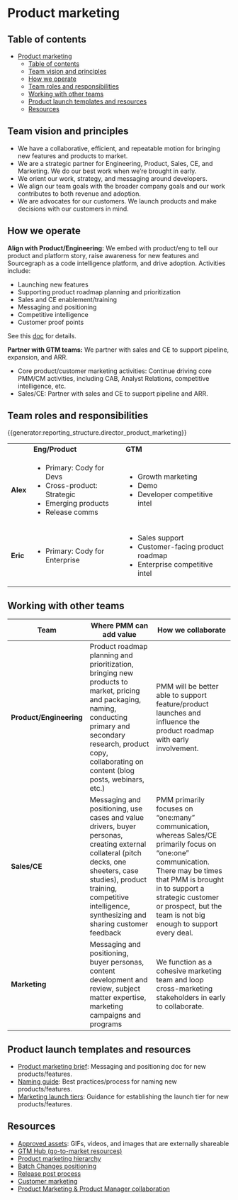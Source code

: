 # Product marketing

## Table of contents

- [Product marketing](#product-marketing)
  - [Table of contents](#table-of-contents)
  - [Team vision and principles](#team-vision-and-principles)
  - [How we operate](#how-we-operate)
  - [Team roles and responsibilities](#team-roles-and-responsibilities)
  - [Working with other teams](#working-with-other-teams)
  - [Product launch templates and resources](#product-launch-templates-and-resources)
  - [Resources](#resources)

## Team vision and principles

- We have a collaborative, efficient, and repeatable motion for bringing new features and products to market.
- We are a strategic partner for Engineering, Product, Sales, CE, and Marketing. We do our best work when we’re brought in early.
- We orient our work, strategy, and messaging around developers.
- We align our team goals with the broader company goals and our work contributes to both revenue and adoption.
- We are advocates for our customers. We launch products and make decisions with our customers in mind.

## How we operate

**Align with Product/Engineering:** We embed with product/eng to tell our product and platform story, raise awareness for new features and Sourcegraph as a code intelligence platform, and drive adoption. Activities include:

- Launching new features
- Supporting product roadmap planning and prioritization
- Sales and CE enablement/training
- Messaging and positioning
- Competitive intelligence
- Customer proof points

See this [doc](https://docs.google.com/document/d/1lnqZHXMnNQj0d1vCWmg3u4zz_toySthUMvOxZnCtdw0/edit#bookmark=id.e0jz6ct4ghl) for details.

**Partner with GTM teams:** We partner with sales and CE to support pipeline, expansion, and ARR.

- Core product/customer marketing activities: Continue driving core PMM/CM activities, including CAB, Analyst Relations, competitive intelligence, etc.
- Sales/CE: Partner with sales and CE to support pipeline and ARR.

## Team roles and responsibilities

{{generator:reporting_structure.director_product_marketing}}

<table>
  <tr>
   <td>
   </td>
   <td>
<strong>Eng/Product</strong>
   </td>
   <td><strong>GTM</strong>
   </td>
  </tr>
  <tr>
   <td><strong>Alex</strong>
   </td>
   <td>
<ul>
<li>Primary: Cody for Devs

<li>Cross-product: Strategic
<li>Emerging products
<li>Release comms
</li>
</ul>
   </td>
   <td>
<ul>
<li>Growth marketing
<li>Demo
<li>Developer competitive intel
</li>
</ul>
   </td>
  </tr>

  <tr>
   <td><strong>Eric</strong>
   </td>
   <td>
<ul>
<li>Primary: Cody for Enterprise
</li>
</ul>
   </td>
   <td>
<ul>
<li>Sales support
<li>Customer-facing product roadmap
<li>Enterprise competitive intel
</li>
</ul>
   </td>
  </tr>
</table>

## Working with other teams

| **Team**                | **Where PMM can add value**                                                                                                                                                                                                            | **How we collaborate**                                                                                                                                                                                                                                       |
| ----------------------- | -------------------------------------------------------------------------------------------------------------------------------------------------------------------------------------------------------------------------------------- | ------------------------------------------------------------------------------------------------------------------------------------------------------------------------------------------------------------------------------------------------------------ |
| **Product/Engineering** | Product roadmap planning and prioritization, bringing new products to market, pricing and packaging, naming, conducting primary and secondary research, product copy, collaborating on content (blog posts, webinars, etc.)            | PMM will be better able to support feature/product launches and influence the product roadmap with early involvement.                                                                                                                                        |
| **Sales/CE**            | Messaging and positioning, use cases and value drivers, buyer personas, creating external collateral (pitch decks, one sheeters, case studies), product training, competitive intelligence, synthesizing and sharing customer feedback | PMM primarily focuses on “one:many” communication, whereas Sales/CE primarily focus on “one:one” communication. There may be times that PMM is brought in to support a strategic customer or prospect, but the team is not big enough to support every deal. |
| **Marketing**           | Messaging and positioning, buyer personas, content development and review, subject matter expertise, marketing campaigns and programs                                                                                                  | We function as a cohesive marketing team and loop cross-marketing stakeholders in early to collaborate.                                                                                                                                                      |

## Product launch templates and resources

- [Product marketing brief](https://docs.google.com/document/d/1i-n7WKQrAMVAdCaGAX0shW1DbJ70cnnGkkb6yReOOPA/edit#): Messaging and positioning doc for new products/features.
- [Naming guide](naming_guide.md): Best practices/process for naming new products/features.
- [Marketing launch tiers](marketing_launch_tiers.md): Guidance for establishing the launch tier for new products/features.

## Resources

- [Approved assets](https://drive.google.com/drive/folders/15lb62hLLYM-mKEOrlg32bmSgIhNcvKFh?usp=sharing): GIFs, videos, and images that are externally shareable
- [GTM Hub (go-to-market resources)](gtm_hub.md)
- [Product marketing hierarchy](product_marketing_hierarchy.md)
- [Batch Changes positioning](../../engineering/teams/batch-changes/go-to-market/index.md)
- [Release post process](release_post_process.md)
- [Customer marketing](customer_marketing.md)
- [Product Marketing & Product Manager collaboration](../../engineering/product/process/gtm/pm_and_pmm.md)
